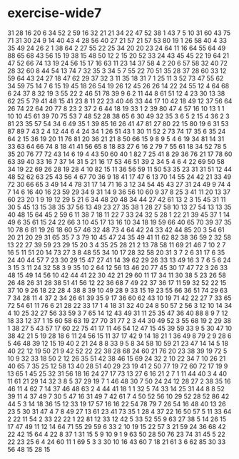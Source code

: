 # exercise-wide7
31
28
16
20
6
34
52
2
59
16
32
21
21
34
22
47
52
38
1
43
7
5
10
31
60
43
75
71
31
30
24
9
14
40
43
4
28
56
40
27
21
57
21
57
53
80
19
1
26
58
40
4
33
35
49
24
26
2
1
38
64
2
27
55
22
25
34
20
20
23
24
64
11
16
64
55
64
49
88
65
68
43
56
15
19
38
15
48
50
12
2
15
20
52
33
24
43
45
45
22
19
64
21
47
52
66
74
13
19
24
56
15
17
16
63
11
23
14
37
58
4
2
20
6
57
58
32
40
72
28
32
60
8
44
54
13
74
7
32
35
3
34
5
7
55
22
70
51
35
28
37
28
60
33
12
59
64
43
24
27
18
47
62
29
37
32
3
11
35
18
31
7
1
25
11
3
52
73
47
55
62
34
59
75
14
7
6
15
19
45
18
26
54
19
26
12
45
26
26
14
22
24
55
12
4
64
68
6
24
37
8
32
19
3
55
22
2
46
51
78
39
9
6
2
11
44
8
61
51
12
4
23
30
13
38
62
25
5
79
41
48
15
41
23
8
11
22
23
40
46
33
44
17
10
42
18
49
12
37
56
64
26
74
22
64
20
77
8
23
2
37
2
6
44
18
19
33
1
2
39
80
47
4
57
16
10
13
1
1
10
10
45
61
39
70
75
53
7
48
52
28
38
65
6
30
49
32
35
3
6
5
2
15
4
36
2
3
81
23
35
57
54
34
6
49
35
1
39
85
16
26
41
47
81
27
80
22
15
80
19
6
31
53
87
89
7
43
2
4
12
44
6
4
24
34
1
26
51
43
1
30
11
52
2
73
74
17
35
6
35
24
64
2
15
36
19
20
11
76
81
20
36
21
21
8
50
66
15
9
8
9
5
4
6
19
34
81
14
31
33
63
64
66
74
8
18
41
41
56
65
8
18
83
27
6
16
2
79
7
55
61
18
34
52
78
5
35
20
76
77
72
43
14
6
19
4
43
50
60
40
1
82
7
25
41
8
29
36
76
21
17
78
60
63
39
40
33
16
7
37
14
31
5
21
16
17
53
46
51
39
2
34
5
4
6
4
22
69
50
58
34
19
22
69
26
28
19
28
4
10
82
15
11
36
56
59
11
50
53
35
23
31
31
51
12
44
48
52
62
63
25
43
56
4
67
70
36
9
18
41
17
47
6
13
70
14
55
24
42
21
33
49
72
30
66
65
3
49
14
4
78
31
17
14
71
16
3
12
34
54
45
43
27
31
24
49
9
74
4
7
14
6
16
40
16
23
59
29
34
9
31
14
9
36
56
10
60
9
37
8
25
3
41
11
20
13
37
60
23
20
1
9
19
12
29
5
21
6
34
48
20
48
34
44
27
42
61
13
2
3
15
45
31
11
30
5
45
13
15
38
35
37
56
13
49
23
27
35
38
1
28
27
58
10
13
27
54
13
13
35
40
48
15
64
45
2
59
6
11
38
7
18
11
22
7
33
24
32
5
28
1
22
21
39
45
37
1
14
49
6
35
61
15
24
22
66
3
10
45
17
13
16
10
34
18
19
59
66
40
65
70
39
37
35
10
78
6
81
19
26
18
60
57
46
32
48
73
4
64
42
24
33
42
44
85
20
3
54
61
20
21
20
29
31
65
35
7
3
79
10
45
47
24
35
49
41
11
62
82
38
36
59
2
32
58
13
22
27
39
59
23
29
15
20
3
4
35
25
28
21
2
13
78
58
11
69
21
46
7
10
2
7
16
5
11
51
20
14
73
27
3
8
48
55
34
10
17
28
32
58
20
31
3
7
2
6
31
17
6
35
24
40
44
57
7
23
30
29
15
47
27
41
14
39
62
29
26
33
13
49
16
3
7
6
5
6
24
3
15
3
11
24
32
58
3
9
35
10
2
64
12
56
13
46
20
77
45
30
17
47
72
3
26
33
48
15
49
14
56
10
42
44
41
22
30
42
21
29
60
11
17
34
11
30
38
5
23
26
58
26
48
26
31
28
38
51
41
56
12
22
36
68
7
49
22
37
36
17
11
59
32
52
22
15
37
10
9
26
18
22
28
4
38
8
39
10
49
28
9
33
15
19
23
55
66
36
51
74
29
63
7
34
28
11
4
37
2
34
26
61
39
35
9
17
36
60
62
43
10
19
71
42
22
27
7
33
65
72
54
61
11
76
6
21
28
22
33
17
1
4
18
31
32
40
24
8
50
57
2
56
3
12
10
14
34
4
10
25
32
27
56
33
59
3
7
65
14
12
43
49
31
11
25
35
47
36
40
88
8
9
7
12
18
33
12
37
1
15
60
58
63
19
27
70
31
77
2
3
44
30
49
52
3
55
68
19
2
29
38
1
38
27
5
43
57
17
60
22
75
41
17
11
46
54
12
47
15
45
39
59
33
9
5
30
47
10
38
42
21
5
19
28
18
6
11
24
56
15
11
37
17
42
9
14
18
21
1
36
49
8
79
2
9
28
6
5
46
48
39
12
15
19
40
2
21
24
8
8
33
9
5
8
34
58
10
59
21
23
47
14
14
5
18
40
22
12
19
50
21
9
42
52
22
22
38
28
68
24
60
21
76
20
23
38
39
19
72
5
10
9
32
33
18
50
2
12
26
35
51
42
38
46
15
69
24
32
2
10
22
34
7
10
26
21
40
65
7
35
25
12
58
13
40
28
51
40
29
23
19
41
2
50
77
19
72
60
72
17
19
9
13
65
1
45
25
32
31
56
18
16
24
27
17
73
13
27
6
16
21
2
7
1
11
44
40
3
4
40
11
61
21
29
14
32
3
8
5
37
29
19
7
1
46
48
30
7
50
24
24
12
28
27
2
38
35
16
46
11
4
62
7
14
37
46
48
63
2
4
44
41
18
1
1
32
5
74
33
14
25
31
44
8
8
52
39
11
4
37
49
7
30
5
47
16
31
49
7
42
61
7
4
50
52
56
10
29
52
28
52
86
42
44
5
3
14
18
36
15
12
33
19
17
57
16
16
22
54
78
79
7
26
54
16
48
40
13
26
23
5
30
31
47
4
7
8
49
27
13
61
23
41
73
35
1
28
4
37
22
16
50
57
5
11
33
64
2
22
11
54
2
33
22
22
1
22
81
12
33
12
42
5
33
52
55
9
63
27
38
5
14
26
15
17
47
49
11
12
14
64
71
55
29
59
6
33
2
10
19
15
22
57
3
21
59
24
36
68
42
22
42
15
64
4
22
8
37
1
31
15
5
9
10
9
1
9
63
50
28
50
76
23
74
31
45
5
22
22
23
25
6
4
24
60
11
1
69
5
3
3
30
10
16
43
60
7
18
21
61
3
6
62
85
30
33
56
48
15
28
15
